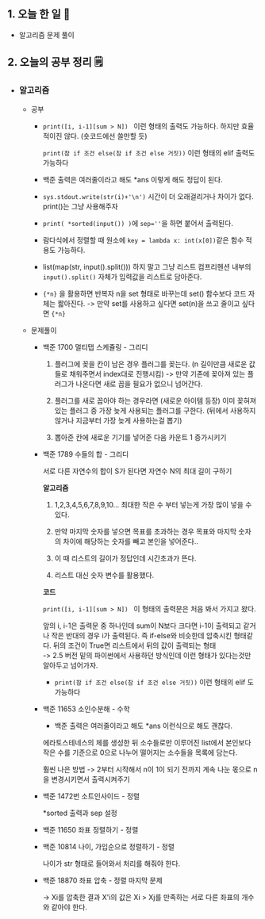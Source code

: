 <!-- 20211001 금 -->
<!--  



-->

## 1. 오늘 한 일 📅

*   알고리즘 문제 풀이

## 2. 오늘의 공부 정리 🗒️

*   ### 알고리즘

    *   공부

        *   `print([i, i-1][sum > N]) ` 이런 형태의 출력도 가능하다. 하지만 효율적이진 않다. (숏코드에선 쓸만할 듯)

            `print(참 if 조건 else(참 if 조건 else 거짓))` 이런 형태의 elif 출력도 가능하다

        *   백준 출력은 여러줄이라고 해도 *ans 이렇게 해도 정답이 된다.

        *   `sys.stdout.write(str(i)+'\n')` 시간이 더 오래걸리거나 차이가 없다. print()는 그냥 사용해주자

        *   `print( *sorted(input()) )`에 `sep=''`을 하면 붙어서 출력된다.

        *   람다식에서 정렬할 때 원소에 `key = lambda x: int(x[0])`같은 함수 적용도 가능하다.

        *   list(map(str, input().split())) 하지 말고 그냥 리스트 컴프리헨션 내부의 `input().split()` 자체가 입력값을 리스트로 담아준다.

        *   `{*n}` 을 활용하면 반복자 n을 set 형태로 바꾸는데 set() 함수보다 코드 자체는 짧아진다. -> 만약 set를 사용하고 싶다면 set(n)을 쓰고 줄이고 싶다면 `{*n}`

    *   문제풀이

        *   백준 1700 멀티탭 스케쥴링 - 그리디

            1.  플러그에 꽂을 칸이 남은 경우 플러그를 꽂는다. (n 길이만큼 새로운 값들로 채워주면서 index대로 진행시킴) -> 만약 기존에 꽂아져 있는 플러그가 나온다면 새로 꼽을 필요가 없으니 넘어간다.

            2.  플러그를 새로 꼽아야 하는 경우라면 (새로운 아이템 등장) 이미 꽂혀져 있는 플러그 중 가장 늦게 사용되는 플러그를 구한다. (뒤에서 사용하지 않거나 지금부터 가장 늦게 사용하는걸 뽑기)

            3.  뽑아준 칸에 새로운 기기를 넣어준 다음 카운트 1 증가시키기

        *   백준 1789 수들의 합 - 그리디

            서로 다른 자연수의 합이 S가 된다면 자연수 N의 최대 길이 구하기

            **알고리즘**

            1.  1,2,3,4,5,6,7,8,9,10... 최대한 작은 수 부터 넣는게 가장 많이 넣을 수 있다.

            2.  만약 마지막 숫자를 넣으면 목표를 초과하는 경우 목표와 마지막 숫자의 차이에 해당하는 숫자를 빼고 본인을 넣어준다..
            3.  이 때 리스트의 길이가 정답인데 시간초과가 뜬다.
            4.  리스트 대신 숫자 변수를 활용했다.

            **코드**

            `print([i, i-1][sum > N]) ` 이 형태의 출력문은 처음 봐서 가지고 왔다.

            앞의 i, i-1은 출력문 중 하나인데 sum이 N보다 크다면 i-1이 출력되고 같거나 작은 반대의 경우 i가 출력된다. 
            즉 if-else와 비슷한데 압축시킨 형태같다. 뒤의 조건이 True면 리스트에서 뒤의 값이 출력되는 형태  
            -> 2.5 버전 밑의 파이썬에서 사용하던 방식인데 이런 형태가 있다는것만 알아두고 넘어가자.

            *   `print(참 if 조건 else(참 if 조건 else 거짓))` 이런 형태의 elif 도 가능하다

        *   백준 11653 소인수분해 - 수학

            *   백준 출력은 여러줄이라고 해도 *ans 이런식으로 해도 괜찮다.

            에라토스테네스의 체를 생성한 뒤 소수들로만 이루어진 list에서 본인보다 작은 수를 기준으로 0으로 나누어 떨어지는 소수들을 목록에 담는다.

            훨씬 나은 방법 -> 2부터 시작해서 n이 1이 되기 전까지 계속 나눈 몫으로 n을 변경시키면서 출력시켜주기

        *   백준 1472번 소트인사이드 - 정렬

            *sorted 출력과 sep 설정

        *   백준 11650 좌표 정렬하기 - 정렬

        *   백준 10814 나이, 가입순으로 정렬하기 - 정렬

            나이가 str 형태로 들어와서 처리를 해줘야 한다.

        *   백준 18870 좌표 압축  - 정렬 마지막 문제

            -> Xi를 압축한 결과 X'i의 값은 Xi > Xj를 만족하는 서로 다른 좌표의 개수와 같아야 한다.
        
        
